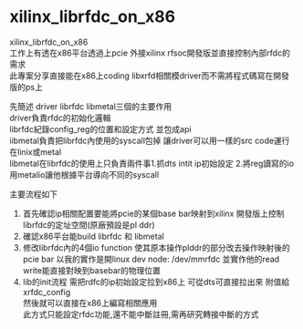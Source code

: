 # xilinx_librfdc_on_x86
xilinx_librfdc_on_x86  
工作上有透在x86平台透過上pcie 外接xilinx rfsoc開發版並直接控制內部rfdc的需求  
此專案分享直接能在x86上coding libxrfd相關模driver而不需將程式碼寫在開發版的ps上  
  
先簡述 driver librfdc libmetal三個的主要作用  
driver負責rfdc的初始化邏輯  
librfdc紀錄config_reg的位置和設定方式 並包成api  
iibmetal負責把librfdc內使用的syscall包掉 讓driver可以用一樣的src code運行在linix或metal  
libmetal在librfdc的使用上只負責兩件事1.抓dts intit ip初始設定 2.將reg讀寫的io用metalio讓他根據平台導向不同的syscall  
  
  
主要流程如下  
1. 首先確認ip相關配置要能將pcie的某個base bar映射到xilinx 開發版上控制librfdc的定址空間(原廠預設是pl ddr)  
2. 確認x86平台能build librfdc 和 libmetal  
3. 修改librfdc內的4個io function 使其原本操作plddr的部分改去操作映射後的pcie bar 以我的實作是開linux dev node: /dev/mmrfdc 並實作他的read write能直接對映到basebar的物理位置  
4. lib的init流程 需把rdfc的ip初始設定拉到x86上 可從dts可直接拉出來 附值給 xrfdc_config  
然後就可以直接在x86上編寫相關應用  
此方式只能設定rfdc功能,還不能中斷註冊,需再研究轉接中斷的方式  
